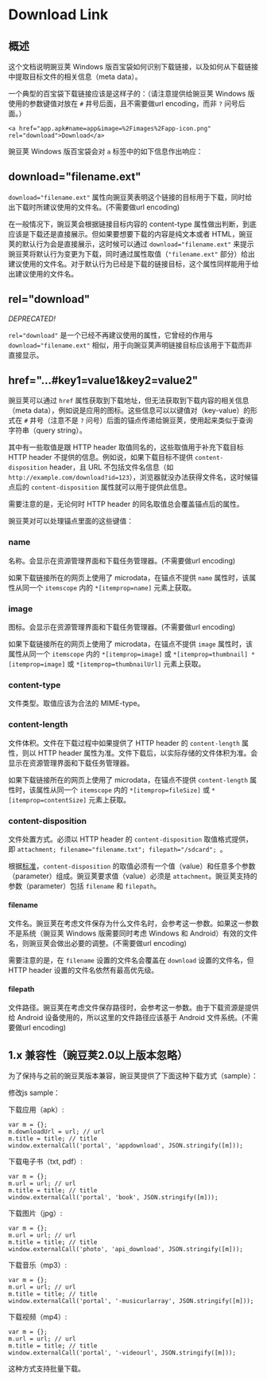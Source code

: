 # Download Link

## 概述

这个文档说明豌豆荚 Windows 版百宝袋如何识别下载链接，以及如何从下载链接中提取目标文件的相关信息（meta data）。

一个典型的百宝袋下载链接应该是这样子的：（请注意提供给豌豆荚 Windows 版使用的参数键值对放在 `#` 井号后面，且不需要做url encoding，而非 `?` 问号后面。）

	<a href="app.apk#name=app&image=%2Fimages%2Fapp-icon.png" rel="download">Download</a>

豌豆荚 Windows 版百宝袋会对 `a` 标签中的如下信息作出响应：

## download="filename.ext"

`download="filename.ext"` 属性向豌豆荚表明这个链接的目标用于下载，同时给出下载时所建议使用的文件名。(不需要做url encoding)

在一般情况下，豌豆荚会根据链接目标内容的 content-type 属性做出判断，到底应该是下载还是直接展示。但如果要想要下载的内容是纯文本或者 HTML，豌豆荚的默认行为会是直接展示，这时候可以通过 `download="filename.ext"` 来提示豌豆荚将默认行为变更为下载，同时通过属性取值（`"filename.ext"` 部分）给出建议使用的文件名。对于默认行为已经是下载的链接目标，这个属性同样能用于给出建议使用的文件名。

## rel="download"

_DEPRECATED!_

`rel="download"` 是一个已经不再建议使用的属性，它曾经的作用与 `download="filename.ext"` 相似，用于向豌豆荚声明链接目标应该用于下载而非直接显示。

## href="...\#key1=value1&key2=value2"

豌豆荚可以通过 `href` 属性获取到下载地址，但无法获取到下载内容的相关信息（meta data），例如说是应用的图标。这些信息可以以键值对（key-value）的形式在 `#` 井号（注意不是 `?` 问号）后面的锚点传递给豌豆荚，使用起来类似于查询字符串（query string）。

其中有一些取值是跟 HTTP header 取值同名的，这些取值用于补充下载目标 HTTP header 不提供的信息。例如说，如果下载目标不提供 `content-disposition` header，且 URL 不包括文件名信息（如 `http://example.com/download?id=123`），浏览器就没办法获得文件名，这时候锚点后的 `content-disposition` 属性就可以用于提供此信息。

需要注意的是，无论何时 HTTP header 的同名取值总会覆盖锚点后的属性。

豌豆荚对可以处理锚点里面的这些键值：

### name

名称。会显示在资源管理界面和下载任务管理器。(不需要做url encoding)

如果下载链接所在的网页上使用了 microdata，在锚点不提供 `name` 属性时，该属性从同一个 `itemscope` 内的 `*[itemprop=name]` 元素上获取。

### image

图标。会显示在资源管理界面和下载任务管理器。(不需要做url encoding)

如果下载链接所在的网页上使用了 microdata，在锚点不提供 `image` 属性时，该属性从同一个 `itemscope` 内的 `*[itemprop=image]` 或 `*[itemprop=thumbnail] *[itemprop=image]` 或 `*[itemprop=thumbnailUrl]` 元素上获取。

### content-type

文件类型。取值应该为合法的 MIME-type。

### content-length

文件体积。文件在下载过程中如果提供了 HTTP header 的 `content-length` 属性，则以 HTTP header 属性为准。文件下载后，以实际存储的文件体积为准。会显示在资源管理界面和下载任务管理器。

如果下载链接所在的网页上使用了 microdata，在锚点不提供 `content-length` 属性时，该属性从同一个 `itemscope` 内的 `*[itemprop=fileSize]` 或 `*[itemprop=contentSize]` 元素上获取。

### content-disposition

文件处置方式。必须以 HTTP header 的 `content-disposition` 取值格式提供，即 `attachment; filename="filename.txt"; filepath="/sdcard"; `。

根据[标准](http://www.iana.org/assignments/mail-cont-disp/mail-cont-disp.xml)，`content-disposition` 的取值必须有一个值（value）和任意多个参数（parameter）组成。豌豆荚要求值（value）必须是 `attachment`。豌豆荚支持的参数（parameter）包括 `filename` 和 `filepath`。

#### filename

文件名。豌豆荚在考虑文件保存为什么文件名时，会参考这一参数。如果这一参数不是系统（豌豆荚 Windows 版需要同时考虑 Windows 和 Android）有效的文件名，则豌豆荚会做出必要的调整。(不需要做url encoding)

需要注意的是，在 `filename` 设置的文件名会覆盖在 `download` 设置的文件名，但 HTTP header 设置的文件名依然有最高优先级。

#### filepath

文件路径。豌豆荚在考虑文件保存路径时，会参考这一参数。由于下载资源是提供给 Android 设备使用的，所以这里的文件路径应该基于 Android 文件系统。(不需要做url encoding)

## 1.x 兼容性（豌豆荚2.0以上版本忽略）

为了保持与之前的豌豆荚版本兼容，豌豆荚提供了下面这种下载方式（sample）：

修改js sample：

下载应用（apk）:

    var m = {};
    m.downloadUrl = url; // url
    m.title = title; // title
    window.externalCall('portal', 'appdownload', JSON.stringify([m]));

下载电子书（txt, pdf）:

    var m = {};
    m.url = url; // url
    m.title = title; // title
    window.externalCall('portal', 'book', JSON.stringify([m]));

下载图片（jpg）:

    var m = {};
    m.url = url; // url
    m.title = title; // title
    window.externalCall('photo', 'api_download', JSON.stringify([m]));

下载音乐（mp3）:

    var m = {};
    m.url = url; // url
    m.title = title; // title
    window.externalCall('portal', '-musicurlarray', JSON.stringify([m]));

下载视频（mp4）:

    var m = {};
    m.url = url; // url
    m.title = title; // title
    window.externalCall('portal', '-videourl', JSON.stringify([m]));

这种方式支持批量下载。
